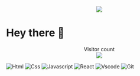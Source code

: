 <h1 align="center">
  <a href="https://git.io/typing-svg">
    <img src="[https://readme-typing-svg.herokuapp.com/?lines=Software_Apprentice!;I+am+Nurcan+Topkara&center=true&size=25](https://readme-typing-svg.demolab.com?font=Fira+Code&pause=1000&width=435&lines=I+am+Ahmet+%C3%96zdemir;Senior+Front+End+Developer)">
  </a>
</h1>

# Hey there :wave:

<p align="center"> 
  Visitor count<br>
   <img src="https://profile-counter.glitch.me/ahmtxonly/count.svg" />
</p>

![Html](https://img.shields.io/badge/HTML5-E34F26?style=flat&logo=html5&logoColor=white)
![Css](https://img.shields.io/badge/CSS3-1572B6?style=flat&logo=css3&logoColor=white)
![Javascript](https://img.shields.io/badge/JavaScript-323330?style=flat&logo=javascript&logoColor=F7DF1E)
![React](https://img.shields.io/badge/React-323330?style=flat&logo=react&logoColor=F7DF1E)
![Vscode](https://img.shields.io/badge/Visual_Studio_Code-0078D4?style=flat&logo=visual%20studio%20code&logoColor=white)
![Git](https://img.shields.io/badge/GIT-E44C30?style=flat&logo=git&logoColor=white)
